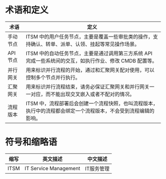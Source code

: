 # 术语和定义

| 术语 | 定义 |
| ------- | -- |
| 手动节点 | ITSM 中的用户任务节点，主要是覆盖一些审批类的操作，支持确认、转单、派单、认领、挂起等常见操作场景。|
| API 节点 | ITSM 中的自动任务节点，主要是通过调用第三方系统 API 完成一些系统间的交互，如执行作业、修改 CMDB 配置等。|
| 并行网关 | 用来标识并行流程的开始，通过和汇聚网关配对使用，可以控制多个节点并行执行。|
| 汇聚网关 | 用来标识并行流程结束，请务必保证汇聚网关和并行网关一一对应，而不能出现交叉嵌入或者不配对的情况。|
| 流程版本 | ITSM 中，流程部署后会创建一个流程快照，也叫流程版本，执行中的流程都会绑定一个流程版本，不会受到流程编辑的影响。|

# 符号和缩略语

| 缩写 | 英文描述 | 中文描述 |
| ---- | --------------------- | --------- |
| ITSM | IT Service Management | IT服务管理 |
